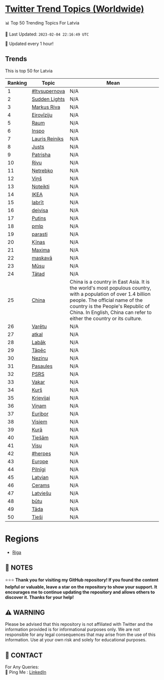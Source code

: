 [Twitter Trend Topics (Worldwide)](https://github.com/ErcinDedeoglu/Twitter-Trend-Topics)
==========


📊 Top 50 Trending Topics For Latvia

📆 Last Updated: `2023-02-04 22:16:49 UTC`

🔧 Updated every 1 hour!


## Trends

This is top 50 for Latvia

| Ranking | Topic | Mean |
| ------- | ------------ | ------------ |
| 1 | [#ltvsupernova](http://twitter.com/search?q=%23ltvsupernova) | N/A |
| 2 | [Sudden Lights](http://twitter.com/search?q=Sudden+Lights) | N/A |
| 3 | [Markus Riva](http://twitter.com/search?q=Markus+Riva) | N/A |
| 4 | [Eirovīziju](http://twitter.com/search?q=Eirov%c4%abziju) | N/A |
| 5 | [Raum](http://twitter.com/search?q=Raum) | N/A |
| 6 | [Inspo](http://twitter.com/search?q=Inspo) | N/A |
| 7 | [Lauris Reiniks](http://twitter.com/search?q=Lauris+Reiniks) | N/A |
| 8 | [Justs](http://twitter.com/search?q=Justs) | N/A |
| 9 | [Patrisha](http://twitter.com/search?q=Patrisha) | N/A |
| 10 | [Rivu](http://twitter.com/search?q=Rivu) | N/A |
| 11 | [Ņetrebko](http://twitter.com/search?q=%c5%85etrebko) | N/A |
| 12 | [Viņš](http://twitter.com/search?q=Vi%c5%86%c5%a1) | N/A |
| 13 | [Noteikti](http://twitter.com/search?q=Noteikti) | N/A |
| 14 | [IKEA](http://twitter.com/search?q=IKEA) | N/A |
| 15 | [labrīt](http://twitter.com/search?q=labr%c4%abt) | N/A |
| 16 | [deivisa](http://twitter.com/search?q=deivisa) | N/A |
| 17 | [Putins](http://twitter.com/search?q=Putins) | N/A |
| 18 | [pmlp](http://twitter.com/search?q=pmlp) | N/A |
| 19 | [parasti](http://twitter.com/search?q=parasti) | N/A |
| 20 | [Ķīnas](http://twitter.com/search?q=%c4%b6%c4%abnas) | N/A |
| 21 | [Maxima](http://twitter.com/search?q=Maxima) | N/A |
| 22 | [maskavā](http://twitter.com/search?q=maskav%c4%81) | N/A |
| 23 | [Mūsu](http://twitter.com/search?q=M%c5%absu) | N/A |
| 24 | [Tātad](http://twitter.com/search?q=T%c4%81tad) | N/A |
| 25 | [China](http://twitter.com/search?q=China) | China is a country in East Asia. It is the world's most populous country, with a population of over 1.4 billion people. The official name of the country is the People's Republic of China. In English, China can refer to either the country or its culture. |
| 26 | [Varētu](http://twitter.com/search?q=Var%c4%93tu) | N/A |
| 27 | [atkal](http://twitter.com/search?q=atkal) | N/A |
| 28 | [Labāk](http://twitter.com/search?q=Lab%c4%81k) | N/A |
| 29 | [Tāpēc](http://twitter.com/search?q=T%c4%81p%c4%93c) | N/A |
| 30 | [Nezinu](http://twitter.com/search?q=Nezinu) | N/A |
| 31 | [Pasaules](http://twitter.com/search?q=Pasaules) | N/A |
| 32 | [PSRS](http://twitter.com/search?q=PSRS) | N/A |
| 33 | [Vakar](http://twitter.com/search?q=Vakar) | N/A |
| 34 | [Kurš](http://twitter.com/search?q=Kur%c5%a1) | N/A |
| 35 | [Krievijai](http://twitter.com/search?q=Krievijai) | N/A |
| 36 | [Viņam](http://twitter.com/search?q=Vi%c5%86am) | N/A |
| 37 | [Euribor](http://twitter.com/search?q=Euribor) | N/A |
| 38 | [Visiem](http://twitter.com/search?q=Visiem) | N/A |
| 39 | [Kurā](http://twitter.com/search?q=Kur%c4%81) | N/A |
| 40 | [Tiešām](http://twitter.com/search?q=Tie%c5%a1%c4%81m) | N/A |
| 41 | [Visu](http://twitter.com/search?q=Visu) | N/A |
| 42 | [#herpes](http://twitter.com/search?q=%23herpes) | N/A |
| 43 | [Europe](http://twitter.com/search?q=Europe) | N/A |
| 44 | [Pilnīgi](http://twitter.com/search?q=Piln%c4%abgi) | N/A |
| 45 | [Latvian](http://twitter.com/search?q=Latvian) | N/A |
| 46 | [Cerams](http://twitter.com/search?q=Cerams) | N/A |
| 47 | [Latviešu](http://twitter.com/search?q=Latvie%c5%a1u) | N/A |
| 48 | [būtu](http://twitter.com/search?q=b%c5%abtu) | N/A |
| 49 | [Tāda](http://twitter.com/search?q=T%c4%81da) | N/A |
| 50 | [Tieši](http://twitter.com/search?q=Tie%c5%a1i) | N/A |



# Regions

* [Riga](</Latvia/Riga.md>)



## 📝 NOTES

⭐⭐⭐ **Thank you for visiting my GitHub repository! If you found the content helpful or valuable, leave a star on the repository to show your support. It encourages me to continue updating the repository and allows others to discover it. Thanks for your help!**


## ⚠️ WARNING

Please be advised that this repository is not affiliated with Twitter and the information provided is for informational purposes only. We are not responsible for any legal consequences that may arise from the use of this information. Use at your own risk and solely for educational purposes.


## 📨 CONTACT

 For Any Queries:  
            🏓 Ping Me : [LinkedIn](https://www.linkedin.com/in/ercindedeoglu/)
